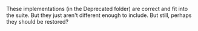 These implementations (in the Deprecated folder) are correct and fit into the suite. But they just aren't different enough to include. But still, perhaps they should be restored?
